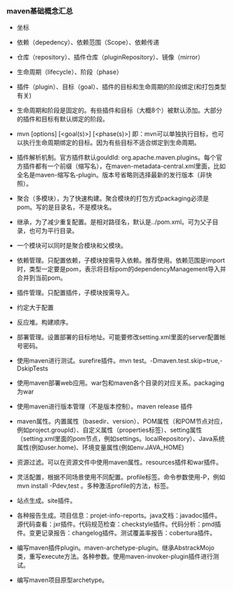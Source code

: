 ### maven基础概念汇总

- 坐标
- 依赖（depedency）、依赖范围（Scope）、依赖传递
- 仓库（repository）、插件仓库（pluginRepository）、镜像（mirror）
- 生命周期（lifecycle）、阶段（phase）
- 插件（plugin）、目标（goal）、插件的目标和生命周期的阶段绑定(和打包类型有关)
- 生命周期和阶段是固定的。有些插件和目标（大概8个）被默认添加。大部分的插件和目标有默认绑定的阶段。

- mvn [options] [<goal(s)>] [<phase(s)>]  即：mvn可以单独执行目标，也可以执行生命周期绑定的目标。因为有些目标不适合绑定到生命周期。
- 插件解析机制。官方插件默认gouldId: org.apache.maven.plugins。每个官方插件都有一个前缀（缩写名），在maven-metadata-central.xml里面，比如全名是maven-缩写名-plugin。版本号省略则选择最新的发行版本（非快照）。
- 聚合（多模块），为了快速构建。聚合模块的打包方式packaging必须是pom。<modules><module>写的是目录名，不是模块名。
- 继承，为了减少重复配置。<parent><relativePath>是相对路径名，默认是../pom.xml。可为父子目录，也可为平行目录。
- 一个模块可以同时是聚合模块和父模块。
- 依赖管理。只配置依赖，子模块按需导入依赖。推荐使用<dependencyManagement>。依赖范围是import时，类型一定要是pom，表示将目标pom的dependencyManagement导入并合并到当前pom。
- 插件管理。只配置插件，子模块按需导入。
- 约定大于配置
- 反应堆。构建顺序。
- 部署管理。<distrubutionManagement>设置部署的目标地址。可能要修改setting.xml里面的server配置帐号密码。
- 使用maven进行测试。surefire插件。mvn test。-Dmaven.test.skip=true,-DskipTests
- 使用maven部署web应用。war包和maven各个目录的对应关系。packaging为war
- 使用maven进行版本管理（不是版本控制）。maven release 插件

- maven属性。内置属性（basedir、version）、POM属性（和POM节点对应，例如project.groupId）、自定义属性（properties标签）、setting属性（setting.xml里面的pom节点，例如settings。localRepository）、Java系统属性(例如user.home)、环境变量属性(例如env.JAVA_HOME)
- 资源过滤。可以在资源文件中使用maven属性。resources插件和war插件。
- 灵活配置，根据不同场景使用不同配置。profile标签。命令参数使用-P，例如mvn install -Pdev,test 。多种激活profile的方法，<activation>标签。

- 站点生成。site插件。
- 各种报告生成。项目信息：projet-info-reports。java文档：javadoc插件。源代码查看：jxr插件。代码规范检查：checkstyle插件。代码分析：pmd插件。变更记录报告：changelog插件。测试覆盖率报告：cobertura插件。

- 编写maven插件plugin。maven-archetype-plugin。继承AbstrackMojo类，重写execute方法。各种参数。使用maven-invoker-plugin插件进行测试。
- 编写maven项目原型archetype。
